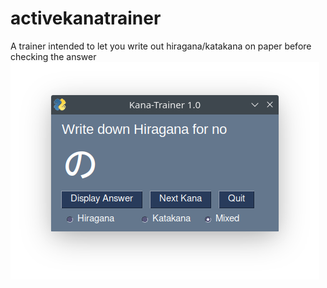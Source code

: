 # activekanatrainer
A trainer intended to let you write out hiragana/katakana on paper before checking the answer
![alt text](https://github.com/vdettmer/activekanatrainer/blob/main/gui.png?raw=true)
